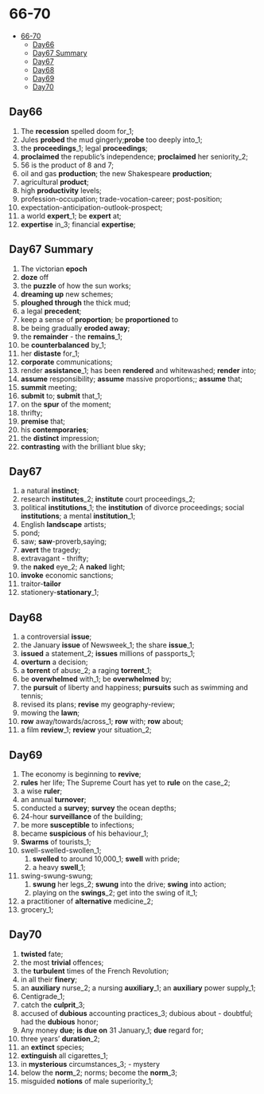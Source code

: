 # 66-70

- [66-70](#66-70)
  - [Day66](#day66)
  - [Day67 Summary](#day67-summary)
  - [Day67](#day67)
  - [Day68](#day68)
  - [Day69](#day69)
  - [Day70](#day70)

## Day66

1. The **recession** spelled doom for_1;
2. Jules **probed** the mud gingerly;**probe** too deeply into_1;
3. the **proceedings**_1; legal **proceedings**;
4. **proclaimed** the republic’s independence; **proclaimed** her seniority_2;
5. 56 is the product of 8 and 7;
6. oil and gas **production**; the new Shakespeare **production**;
7. agricultural **product**;
8. high **productivity** levels;
9. profession-occupation; trade-vocation-career; post-position;
10. expectation-anticipation-outlook-prospect;
11. a world **expert**_1; be **expert** at;
12. **expertise** in_3; financial **expertise**;

## Day67 Summary

1. The victorian **epoch**
2. **doze** off
3. the **puzzle** of how the sun works;
4. **dreaming up** new schemes;
5. **ploughed through** the thick mud;
6. a legal **precedent**;
7. keep a sense of **proportion**; be **proportioned** to
8. be being gradually **eroded away**;
9. the **remainder** - the **remains**_1;
10. be **counterbalanced** by_1;
11. her **distaste** for_1;
12. **corporate** communications;
13. render **assistance**_1; has been **rendered** and whitewashed; **render** into;
14. **assume** responsibility; **assume** massive proportions;; **assume** that;
15. **summit** meeting;
16. **submit** to; **submit** that_1;
17. on the **spur** of the moment;
18. thrifty;
19. **premise** that;
20. his **contemporaries**;
21. the **distinct** impression;
22. **contrasting** with the brilliant blue sky;

## Day67

1. a natural **instinct**;
2. research **institutes**_2; **institute** court proceedings_2;
3. political **institutions**_1; the **institution** of divorce proceedings; social **institutions**; a mental **institution**_1;
4. English **landscape** artists;
5. pond;
6. saw; **saw**-proverb,saying;
7. **avert** the tragedy;
8. extravagant - thrifty;
9. the **naked** eye_2;  A **naked** light;
10. **invoke** economic sanctions;
11. traitor-**tailor**
12. stationery-**stationary**_1;

## Day68

1. a controversial **issue**;
2. the January **issue** of Newsweek_1; the share **issue**_1;
3. **issued** a statement_2;  **issues** millions of passports_1;
4. **overturn** a decision;
5. a **torrent** of abuse_2;  a raging **torrent**_1;
6. be **overwhelmed** with_1; be **overwhelmed** by;
7. the **pursuit** of liberty and happiness; **pursuits** such as swimming and tennis;
8. revised its plans; **revise** my geography-review;
9. mowing the **lawn**;
10. **row** away/towards/across_1; **row** with; **row** about;
11. a film **review**_1; **review** your situation_2;

## Day69

1. The economy is beginning to **revive**;
2. **rules** her life; The Supreme Court has yet to **rule** on the case_2;
3. a wise **ruler**;
4. an annual **turnover**;
5. conducted a **survey**; **survey** the ocean depths;
6. 24-hour **surveillance** of the building;
7. be more **susceptible** to infections;
8. became **suspicious** of his behaviour_1;
9. **Swarms** of tourists_1;
10. swell-swelled-swollen_1;
    1. **swelled** to around 10,000_1; **swell** with pride;
    2. a heavy **swell**_1;
11. swing-swung-swung;
    1. **swung** her legs_2; **swung** into the drive; **swing** into action;
    2. playing on the **swings**_2; get into the swing of it_1;
12. a practitioner of **alternative** medicine_2;
13. grocery_1;

## Day70

1. **twisted** fate;
2. the most **trivial** offences;
3. the **turbulent** times of the French Revolution;
4. in all their **finery**;
5. an **auxiliary** nurse_2; a nursing **auxiliary**_1; an **auxiliary** power supply_1;
6. Centigrade_1;
7. catch the **culprit**_3;
8. accused of **dubious** accounting practices_3; dubious about - doubtful; had the **dubious** honor;
9. Any money **due**; **is due on** 31 January_1; **due** regard for;
10. three years’ **duration**_2;
11. an **extinct** species;
12. **extinguish** all cigarettes_1;
13. in **mysterious** circumstances_3; - mystery
14. below the **norm**_2; norms; become the **norm**_3;
15. misguided **notions** of male superiority_1;
